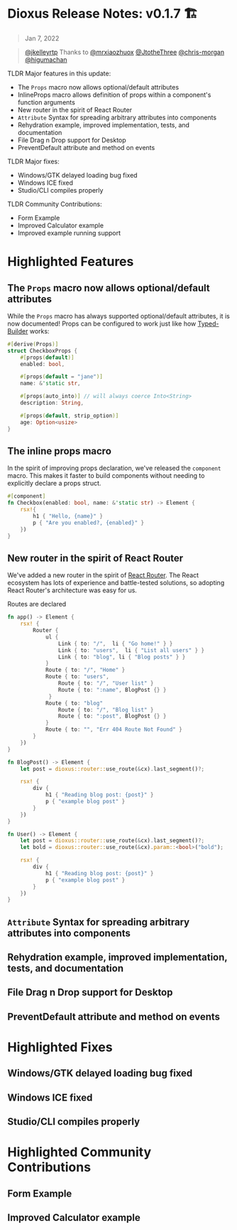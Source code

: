 # Dioxus Release Notes: v0.1.7 🏗

> Jan 7, 2022

> [@jkelleyrtp](https://github.com/jkelleyrtp)
> Thanks to [@mrxiaozhuox](https://github.com/mrxiaozhuox) [@JtotheThree](https://github.com/JtotheThree)  [@chris-morgan](https://github.com/chris-morgan) [@higumachan](https://github.com/higumachan)

TLDR Major features in this update:
- The `Props` macro now allows optional/default attributes
- InlineProps macro allows definition of props within a component's function arguments
- New router in the spirit of React Router
- `Attribute` Syntax for spreading arbitrary attributes into components
- Rehydration example, improved implementation, tests, and documentation
- File Drag n Drop support for Desktop
- PreventDefault attribute and method on events

TLDR Major fixes:
- Windows/GTK delayed loading bug fixed
- Windows ICE fixed
- Studio/CLI compiles properly

TLDR Community Contributions:
- Form Example
- Improved Calculator example
- Improved example running support

# Highlighted Features

## The `Props` macro now allows optional/default attributes

While the `Props` macro has always supported optional/default attributes, it is now documented! Props can be configured to work just like how [Typed-Builder](https://github.com/idanarye/rust-typed-builder) works:

```rust
#[derive(Props)]
struct CheckboxProps {
    #[props(default)]
    enabled: bool,

    #[props(default = "jane")]
    name: &'static str,

    #[props(auto_into)] // will always coerce Into<String>
    description: String,

    #[props(default, strip_option)]
    age: Option<usize>
}
```

## The inline props macro

In the spirit of improving props declaration, we've released the `component` macro. This makes it faster to build components without needing to explicitly declare a props struct.

```rust
#[component]
fn Checkbox(enabled: bool, name: &'static str) -> Element {
    rsx!{
        h1 { "Hello, {name}" }
        p { "Are you enabled?, {enabled}" }
    })
}
```

## New router in the spirit of React Router

We've added a new router in the spirit of [React Router](http://reactrouter.com). The React ecosystem has lots of experience and battle-tested solutions, so adopting React Router's architecture was easy for us.

Routes are declared 

```rust
fn app() -> Element {
    rsx! {
        Router {
            ul {
                Link { to: "/",  li { "Go home!" } }
                Link { to: "users",  li { "List all users" } }
                Link { to: "blog", li { "Blog posts" } }
            }
            Route { to: "/", "Home" }
            Route { to: "users",
                Route { to: "/", "User list" }
                Route { to: ":name", BlogPost {} }
             }
            Route { to: "blog"
                Route { to: "/", "Blog list" }
                Route { to: ":post", BlogPost {} }
            }
            Route { to: "", "Err 404 Route Not Found" }
        }
    })
}

fn BlogPost() -> Element {
    let post = dioxus::router::use_route(&cx).last_segment()?;

    rsx! {
        div {
            h1 { "Reading blog post: {post}" }
            p { "example blog post" }
        }
    })
}

fn User() -> Element {
    let post = dioxus::router::use_route(&cx).last_segment()?;
    let bold = dioxus::router::use_route(&cx).param::<bool>("bold");

    rsx! {
        div {
            h1 { "Reading blog post: {post}" }
            p { "example blog post" }
        }
    })
}
```

## `Attribute` Syntax for spreading arbitrary attributes into components


## Rehydration example, improved implementation, tests, and documentation


## File Drag n Drop support for Desktop


## PreventDefault attribute and method on events



# Highlighted Fixes

## Windows/GTK delayed loading bug fixed


## Windows ICE fixed


## Studio/CLI compiles properly


# Highlighted Community Contributions

## Form Example

## Improved Calculator example
